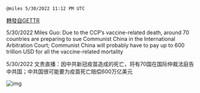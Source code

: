 
`@miles 5/30/2022 11:12 PM UTC`

[轉發自GETTR](https://gettr.com/post/p1c185nb8a9)

5/30/2022 Miles Guo: Due to the CCP’s vaccine-related death, around 70 countries are preparing to sue Communist China in the International Arbitration Court; Communist China will probably have to pay up to 600 trillion USD for all the vaccine-related mortality

5/30/2022 文贵直播：因中共新冠疫苗造成的死亡，将有70国在国际仲裁法庭告中共国；中共国很可能要为疫苗死亡赔偿600万亿美元



![img](https://media.gettr.com/group14/getter/2022/05/30/23/3fdf7f41-65fd-0ac4-0dcf-11fe46793104/out.jpg)
